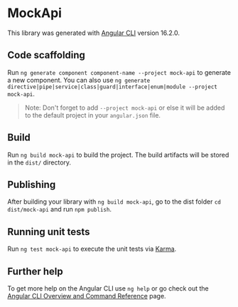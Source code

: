 # MockApi

This library was generated with [Angular CLI](https://github.com/angular/angular-cli) version 16.2.0.

## Code scaffolding

Run `ng generate component component-name --project mock-api` to generate a new component. You can also use `ng generate directive|pipe|service|class|guard|interface|enum|module --project mock-api`.
> Note: Don't forget to add `--project mock-api` or else it will be added to the default project in your `angular.json` file. 

## Build

Run `ng build mock-api` to build the project. The build artifacts will be stored in the `dist/` directory.

## Publishing

After building your library with `ng build mock-api`, go to the dist folder `cd dist/mock-api` and run `npm publish`.

## Running unit tests

Run `ng test mock-api` to execute the unit tests via [Karma](https://karma-runner.github.io).

## Further help

To get more help on the Angular CLI use `ng help` or go check out the [Angular CLI Overview and Command Reference](https://angular.io/cli) page.
